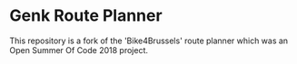 # Genk Route Planner

This repository is a fork of the 'Bike4Brussels' route planner which was an Open Summer Of Code 2018 project.